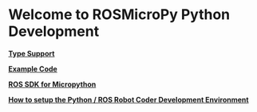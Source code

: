 # Welcome to ROSMicroPy Python Development

**[Type Support](./type-support.md)**

**[Example Code](../../python_example_code/README.md)**

**[ROS SDK for Micropython](../../extra_packages/ROSMicroPy/README.md)**

**[How to setup the Python / ROS Robot Coder Development Environment](../../docs/procudures/pythonDeveloperEnvironment.md)**